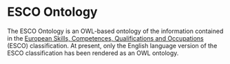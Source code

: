 # ESCO Ontology

The ESCO Ontology is an OWL-based ontology of the information contained in the [European Skills, Competences, Qualifications and Occupations](https://esco.ec.europa.eu/en) (ESCO) classification. At present, only the English language version of the ESCO classification has been rendered as an OWL ontology.
